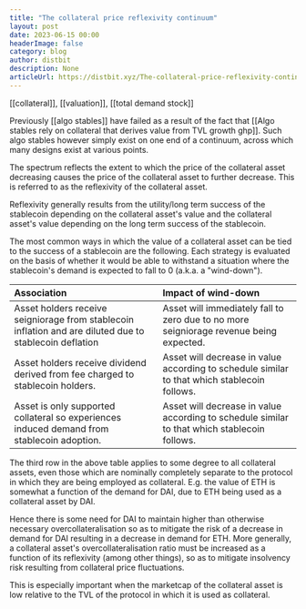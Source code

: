 ```yaml
---
title: "The collateral price reflexivity continuum"
layout: post
date: 2023-06-15 00:00
headerImage: false
category: blog
author: distbit
description: None
articleUrl: https://distbit.xyz/The-collateral-price-reflexivity-continuum
---
```


[[collateral]], [[valuation]], [[total demand stock]]

Previously [[algo stables]] have failed as a result of the fact that [[Algo stables rely on collateral that derives value from TVL growth ghp]]. Such algo stables however simply exist on one end of a continuum, across which many designs exist at various points.

The spectrum reflects the extent to which the price of the collateral asset decreasing causes the price of the collateral asset to further decrease. This is referred to as the reflexivity of the collateral asset.

Reflexivity generally results from the utility/long term success of the stablecoin depending on the collateral asset's value and the collateral asset's value depending on the long term success of the stablecoin. 

The most common ways in which the value of a collateral asset can be tied to the success of a stablecoin are the following. Each strategy is evaluated on the basis of whether it would be able to withstand a situation where the stablecoin's demand is expected to fall to 0 (a.k.a. a "wind-down").

|Association      |Impact of wind-down  |
|:------------------------------------------------------------------------------------------------------------------------------------------------------------------------|:-----------------------------------------------------------------------------------|
|Asset holders receive seigniorage from stablecoin inflation and are diluted due to stablecoin deflation |Asset will immediately fall to zero due to no more seigniorage revenue being expected.|
|Asset holders receive dividend derived from fee charged to stablecoin holders. |Asset will decrease in value according to schedule similar to that which stablecoin follows.   |
|Asset is only supported collateral so experiences induced demand from stablecoin adoption. |Asset will decrease in value according to schedule similar to that which stablecoin follows. |


The third row in the above table applies to some degree to all collateral assets, even those which are nominally completely separate to the protocol in which they are being employed as collateral. E.g. the value of ETH is somewhat a function of the demand for DAI, due to ETH being used as a collateral asset by DAI.

Hence there is some need for DAI to maintain higher than otherwise necessary overcollateralisation so as to mitigate the risk of a decrease in demand for DAI resulting in a decrease in demand for ETH. More generally, a collateral asset's overcollateralisation ratio must be increased as a function of its reflexivity (among other things), so as to mitigate insolvency risk resulting from collateral price fluctuations. 

This is especially important when the marketcap of the collateral asset is low relative to the TVL of the protocol in which it is used as collateral.